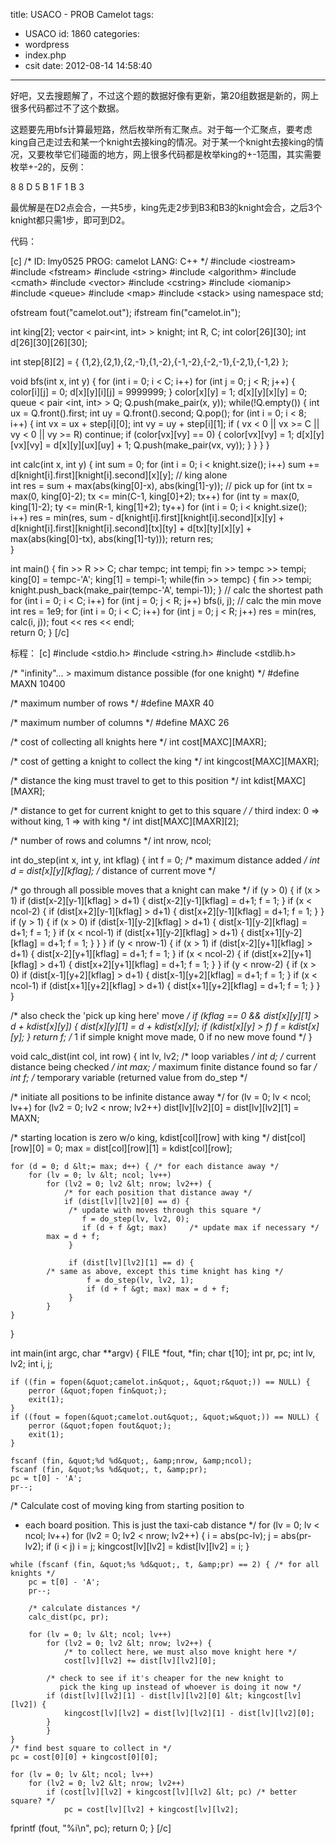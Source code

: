 title: USACO - PROB Camelot
tags:
  - USACO
id: 1860
categories:
  - wordpress
  - index.php
  - csit
date: 2012-08-14 14:58:40
---

好吧，又去搜题解了，不过这个题的数据好像有更新，第20组数据是新的，网上很多代码都过不了这个数据。

这题要先用bfs计算最短路，然后枚举所有汇聚点。对于每一个汇聚点，要考虑king自己走过去和某一个knight去接king的情况。对于某一个knight去接king的情况，又要枚举它们碰面的地方，网上很多代码都是枚举king的+-1范围，其实需要枚举+-2的，反例：

8 8
D 5
B 1
F 1
B 3

最优解是在D2点会合，一共5步，king先走2步到B3和B3的knight会合，之后3个knight都只需1步，即可到D2。

代码：<!--more-->

[c]
/*
ID: lmy0525
PROG: camelot
LANG: C++
*/
#include &lt;iostream&gt;
#include &lt;fstream&gt;
#include &lt;string&gt;
#include &lt;algorithm&gt;
#include &lt;cmath&gt;
#include &lt;vector&gt;
#include &lt;cstring&gt;
#include &lt;iomanip&gt;
#include &lt;queue&gt;
#include &lt;map&gt;
#include &lt;stack&gt;
using namespace std;

ofstream fout(&quot;camelot.out&quot;);
ifstream fin(&quot;camelot.in&quot;);

int king[2];
vector &lt; pair&lt;int, int&gt; &gt; knight;
int R, C;
int color[26][30];
int d[26][30][26][30];

int step[8][2] = { {1,2},{2,1},{2,-1},{1,-2},{-1,-2},{-2,-1},{-2,1},{-1,2} };

void bfs(int x, int y)
{
    for (int i = 0; i &lt; C; i++)
    for (int j = 0; j &lt; R; j++)
    {
        color[i][j] = 0;
        d[x][y][i][j] = 9999999;
    }
    color[x][y] = 1;
    d[x][y][x][y] = 0;
    queue &lt; pair &lt;int, int&gt; &gt; Q;
    Q.push(make_pair(x, y));
    while(!Q.empty())
    {
        int ux = Q.front().first;
        int uy = Q.front().second;
        Q.pop();
        for (int i = 0; i &lt; 8; i++)
        {
            int vx = ux + step[i][0];
            int vy = uy + step[i][1];
            if ( vx &lt; 0 || vx &gt;= C || vy &lt; 0 || vy &gt;= R) continue;
            if (color[vx][vy] == 0)
            {
                color[vx][vy] = 1;
                d[x][y][vx][vy] = d[x][y][ux][uy] + 1;
                Q.push(make_pair(vx, vy));
            }
        }
    }
}

int calc(int x, int y)
{
    int sum = 0;
    for (int i = 0; i &lt; knight.size(); i++)
        sum += d[knight[i].first][knight[i].second][x][y];
    // king alone    
    int res = sum + max(abs(king[0]-x), abs(king[1]-y));
    // pick up
    for (int tx = max(0, king[0]-2); tx &lt;= min(C-1, king[0]+2); tx++)
    for (int ty = max(0, king[1]-2); ty &lt;= min(R-1, king[1]+2); ty++)
    for (int i = 0; i &lt; knight.size(); i++)
        res = min(res, sum - d[knight[i].first][knight[i].second][x][y] + d[knight[i].first][knight[i].second][tx][ty] + d[tx][ty][x][y] + max(abs(king[0]-tx), abs(king[1]-ty)));
    return res;    
}

int main()
{
    fin &gt;&gt; R &gt;&gt; C;
    char tempc;
    int tempi;
    fin &gt;&gt; tempc &gt;&gt; tempi;
    king[0] = tempc-'A';
    king[1] = tempi-1;
    while(fin &gt;&gt; tempc)
    {
        fin &gt;&gt; tempi;
        knight.push_back(make_pair(tempc-'A', tempi-1));
    }
    // calc the shortest path
    for (int i = 0; i &lt; C; i++)
    for (int j = 0; j &lt; R; j++)
        bfs(i, j);
    // calc the min move
    int res = 1e9;
    for (int i = 0; i &lt; C; i++)
    for (int j = 0; j &lt; R; j++)
        res = min(res, calc(i, j));
    fout &lt;&lt; res &lt;&lt; endl;    
    return 0;
}
[/c]

标程：
[c]
#include &lt;stdio.h&gt;
#include &lt;string.h&gt;
#include &lt;stdlib.h&gt;

/* &quot;infinity&quot;... &gt; maximum distance possible (for one knight) */
#define MAXN 10400

/* maximum number of rows */
#define MAXR 40 

/* maximum number of columns */
#define MAXC 26 

/* cost of collecting all knights here */
int cost[MAXC][MAXR]; 

/* cost of getting a knight to collect the king */
int kingcost[MAXC][MAXR];

/* distance the king must travel to get to this position */
int kdist[MAXC][MAXR];

/* distance to get for current knight to get to this square */
/* third index: 0 =&gt; without king, 1 =&gt; with king */
int dist[MAXC][MAXR][2]; 

/* number of rows and columns */
int nrow, ncol;

int do_step(int x, int y, int kflag) {
    int f = 0; /* maximum distance added */
    int d = dist[x][y][kflag]; /* distance of current move */

  /* go through all possible moves that a knight can make */
    if (y &gt; 0) {
        if (x &gt; 1)
             if (dist[x-2][y-1][kflag] &gt; d+1) {
                 dist[x-2][y-1][kflag] = d+1;
                 f = 1;
             }
            if (x &lt; ncol-2) {
                if (dist[x+2][y-1][kflag] &gt; d+1) {
	            dist[x+2][y-1][kflag] = d+1;
	            f = 1;
	        }
            }
            if (y &gt; 1) {
                if (x &gt; 0)
	            if (dist[x-1][y-2][kflag] &gt; d+1) {
	                dist[x-1][y-2][kflag] = d+1;
	                f = 1;
	            }
	        if (x &lt; ncol-1)
	            if (dist[x+1][y-2][kflag] &gt; d+1) {
	                dist[x+1][y-2][kflag] = d+1;
	                f = 1;
	            }
            }
    }
    if (y &lt; nrow-1) {
        if (x &gt; 1)
            if (dist[x-2][y+1][kflag] &gt; d+1) {
                dist[x-2][y+1][kflag] = d+1;
                f = 1;
            }
            if (x &lt; ncol-2) {
                if (dist[x+2][y+1][kflag] &gt; d+1) {
                    dist[x+2][y+1][kflag] = d+1;
                    f = 1;
                }
            }
        if (y &lt; nrow-2) {
            if (x &gt; 0)
                if (dist[x-1][y+2][kflag] &gt; d+1) {
                    dist[x-1][y+2][kflag] = d+1;
                    f = 1;
                }
            if (x &lt; ncol-1)
                if (dist[x+1][y+2][kflag] &gt; d+1) {
                    dist[x+1][y+2][kflag] = d+1;
                    f = 1;
                }
        }
    }

/* also check the 'pick up king here' move */
    if (kflag == 0 &amp;&amp; dist[x][y][1] &gt; d + kdist[x][y]) {
        dist[x][y][1] = d + kdist[x][y];
        if (kdist[x][y] &gt; f) f = kdist[x][y];
    }
    return f; /* 1 if simple knight move made, 0 if no new move found */
}

void calc_dist(int col, int row) {
    int lv, lv2;	/* loop variables */
    int d;		/* current distance being checked */
    int max; 		/* maximum finite distance found so far */
    int f; 		/* temporary variable (returned value from do_step */

/* initiate all positions to be infinite distance away */
    for (lv = 0; lv &lt; ncol; lv++)
        for (lv2 = 0; lv2 &lt; nrow; lv2++)
            dist[lv][lv2][0] = dist[lv][lv2][1] = MAXN;

/* starting location is zero w/o king, kdist[col][row] with king */
    dist[col][row][0] = 0;
    max = dist[col][row][1] = kdist[col][row];

    for (d = 0; d &lt;= max; d++) { /* for each distance away */
        for (lv = 0; lv &lt; ncol; lv++)
            for (lv2 = 0; lv2 &lt; nrow; lv2++) {
				/* for each position that distance away */
                if (dist[lv][lv2][0] == d) {
				 /* update with moves through this square */
                    f = do_step(lv, lv2, 0);
                    if (d + f &gt; max)     /* update max if necessary */
			max = d + f;
                 }

                 if (dist[lv][lv2][1] == d) {
			/* same as above, except this time knight has king */
                     f = do_step(lv, lv2, 1);
                     if (d + f &gt; max) max = d + f;
                 }
            }
    }
}

int main(int argc, char **argv) {
    FILE *fout, *fin;
    char t[10];
    int pr, pc;
    int lv, lv2;
    int i, j;

    if ((fin = fopen(&quot;camelot.in&quot;, &quot;r&quot;)) == NULL) {
        perror (&quot;fopen fin&quot;);
        exit(1);
    }
    if ((fout = fopen(&quot;camelot.out&quot;, &quot;w&quot;)) == NULL) {
        perror (&quot;fopen fout&quot;);
        exit(1);
    }

    fscanf (fin, &quot;%d %d&quot;, &amp;nrow, &amp;ncol);
    fscanf (fin, &quot;%s %d&quot;, t, &amp;pr);
    pc = t[0] - 'A';
    pr--;

  /* Calculate cost of moving king from starting position to
   * each board position.  This is just the taxi-cab distance */
   for (lv = 0; lv &lt; ncol; lv++)
       for (lv2 = 0; lv2 &lt; nrow; lv2++) {
           i = abs(pc-lv);
           j = abs(pr-lv2);
           if (i &lt; j) i = j;
           kingcost[lv][lv2] = kdist[lv][lv2] = i;
       }

    while (fscanf (fin, &quot;%s %d&quot;, t, &amp;pr) == 2) { /* for all knights */
        pc = t[0] - 'A';
        pr--;

        /* calculate distances */
        calc_dist(pc, pr);

        for (lv = 0; lv &lt; ncol; lv++)
            for (lv2 = 0; lv2 &lt; nrow; lv2++) {
                /* to collect here, we must also move knight here */
                cost[lv][lv2] += dist[lv][lv2][0];

	        /* check to see if it's cheaper for the new knight to
	           pick the king up instead of whoever is doing it now */
	        if (dist[lv][lv2][1] - dist[lv][lv2][0] &lt; kingcost[lv][lv2]) {
	            kingcost[lv][lv2] = dist[lv][lv2][1] - dist[lv][lv2][0];
	        }
            }
    }
    /* find best square to collect in */
    pc = cost[0][0] + kingcost[0][0];

    for (lv = 0; lv &lt; ncol; lv++)
        for (lv2 = 0; lv2 &lt; nrow; lv2++)
            if (cost[lv][lv2] + kingcost[lv][lv2] &lt; pc) /* better square? */
                pc = cost[lv][lv2] + kingcost[lv][lv2]; 
  fprintf (fout, &quot;%i\n&quot;, pc);
  return 0;
}
[/c]